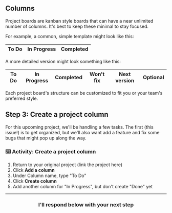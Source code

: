 ## Columns

Project boards are kanban style boards that can have a near unlimited number of columns. It's best to keep these minimal to stay focused.

For example, a common, simple template might look like this:

| To Do | In Progress | Completed |
|-------|-------------|-----------|

A more detailed version might look something like this:

| To Do | In Progress | Completed | Won't fix | Next version | Optional|
|-------|-------------|-----------|-----------|--------------|-----------------------|

Each project board's structure can be customized to fit you or your team's preferred style.

## Step 3: Create a project column

For this upcoming project, we'll be handling a few tasks. The first (this issue!) is to get organized, but we'll also want add a feature and fix some bugs that might pop up along the way.

### :keyboard: Activity: Create a project column

1. Return to your original project (link the project here)
1. Click **Add a column**
1. Under Column name, type "To Do"
1. Click **Create column**
1. Add another column for "In Progress", but don't create "Done" yet

<hr>
<h3 align="center">I'll respond below with your next step</h3>
